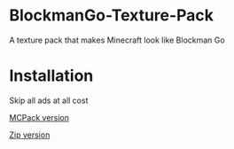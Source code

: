 # BlockmanGo-Texture-Pack
A texture pack that makes Minecraft look like Blockman Go

# Installation
Skip all ads at all cost

<a href=" ">MCPack version</a>

<a href="">Zip version</a>

